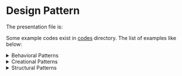 # Design Pattern

The presentation file is: <a href=""></a>

Some example codes exist in [codes]() directory. The list of examples like below:
<details>
  <summary>Behavioral Patterns</summary>
  <ul>
    <li></li>
  </ul>
</details>
<details>
  <summary>Creational Patterns</summary>
  <ul>
    <li></li>
  </ul>
</details>
<details>
  <summary>Structural Patterns</summary>
  <ul>
    <li></li>
  </ul>
</details>
